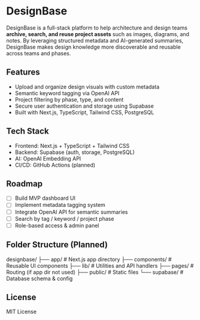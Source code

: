 # DesignBase

DesignBase is a full-stack platform to help architecture and design teams **archive, search, and reuse project assets** such as images, diagrams, and notes. By leveraging structured metadata and AI-generated summaries, DesignBase makes design knowledge more discoverable and reusable across teams and phases.

## Features

- Upload and organize design visuals with custom metadata
- Semantic keyword tagging via OpenAI API
- Project filtering by phase, type, and content
- Secure user authentication and storage using Supabase
- Built with Next.js, TypeScript, Tailwind CSS, PostgreSQL

## Tech Stack

- Frontend: Next.js + TypeScript + Tailwind CSS
- Backend: Supabase (auth, storage, PostgreSQL)
- AI: OpenAI Embedding API
- CI/CD: GitHub Actions (planned)

## Roadmap

- [ ] Build MVP dashboard UI  
- [ ] Implement metadata tagging system  
- [ ] Integrate OpenAI API for semantic summaries  
- [ ] Search by tag / keyword / project phase  
- [ ] Role-based access & admin panel

## Folder Structure (Planned)

designbase/
├── app/ # Next.js app directory
├── components/ # Reusable UI components
├── lib/ # Utilities and API handlers
├── pages/ # Routing (if app dir not used)
├── public/ # Static files
└── supabase/ # Database schema & config

## License

MIT License
